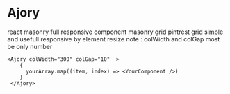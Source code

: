 # Ajory
react masonry full responsive component
masonry grid 
pintrest grid
simple and usefull
responsive by element resize
note : colWidth and colGap most be only number

    
    <Ajory colWidth="300" colGap="10"  >
        {
          yourArray.map((item, index) => <YourComponent />)
        }
     </Ajory>
